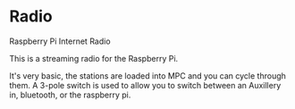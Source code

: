 # Radio
Raspberry Pi Internet Radio

This is a streaming radio for the Raspberry Pi. 

It's very basic, the stations are loaded into MPC and you can cycle through them. A 3-pole switch is used to allow you to switch between an Auxillery in, bluetooth, or the raspberry pi. 
